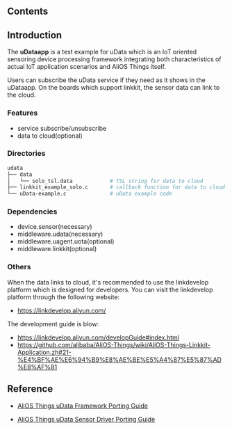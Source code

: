 ## Contents

## Introduction

The **uDataapp** is a test example for uData which is an IoT oriented sensoring device processing framework integrating both characteristics of actual IoT application scenarios and AliOS Things itself.

Users can subscribe the uData service if they need as it shows in the uDataapp. On the boards which support linkkit, the sensor data can link to the cloud.

### Features

- service subscribe/unsubscribe
- data to cloud(optional)

### Directories

```sh
udata
├── data
│   └── solo_tsl.data            # TSL string for data to cloud
├── linkkit_example_solo.c       # callback function for data to cloud
└── uData-example.c              # uData example code
```

### Dependencies

- device.sensor(necessary)
- middleware.udata(necessary)
- middleware.uagent.uota(optional)
- middleware.linkkit(optional)

### Others

When the data links to cloud, it's recommended to use the linkdevelop platform which is designed for developers.
You can visit the linkdevelop platform through the following website:

- https://linkdevelop.aliyun.com/

The development guide is blow:

- https://linkdevelop.aliyun.com/developGuide#index.html
- https://github.com/alibaba/AliOS-Things/wiki/AliOS-Things-Linkkit-Application.zh#21-%E4%BF%AE%E6%94%B9%E8%AE%BE%E5%A4%87%E5%87%AD%E8%AF%81

## Reference

- [AliOS Things uData Framework Porting Guide](https://github.com/alibaba/AliOS-Things/wiki/AliOS-Things-uData-Framework-Porting-Guide)

- [AliOS Things uData Sensor Driver Porting Guide](https://github.com/alibaba/AliOS-Things/wiki/AliOS-Things-uData-Sensor-Driver-Porting-Guide)
